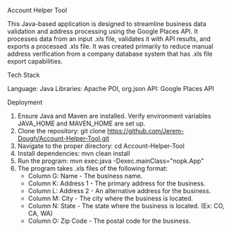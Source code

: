 Account Helper Tool

  This Java-based application is designed to streamline business data validation and address processing using the Google Places API. It processes data from an input .xls file, validates it with API results, and exports a processed .xls file. It was created primarily to reduce manual address verification from a company database system that has .xls file export capabilities. 

Tech Stack

  Language: Java
  Libraries: Apache POI, org.json
  API: Google Places API

Deployment

  1. Ensure Java and Maven are installed. Verify environment variables JAVA_HOME and MAVEN_HOME are set up.
  2. Clone the repository: git clone https://github.com/Jerem-Dough/Account-Helper-Tool.git
  3. Navigate to the proper directory: cd Account-Helper-Tool
  4. Install dependencies: mvn clean install
  5. Run the program: mvn exec:java -Dexec.mainClass="nopk.App"
  6. The program takes .xls files of the following format:
      - Column G: Name - The business name.
      - Column K: Address 1 - The primary address for the business.
      - Column L: Address 2 - An alternative address for the business.
      - Column M: City - The city where the business is located.
      - Column N: State - The state where the business is located. (Ex: CO, CA, WA)
      - Column O: Zip Code - The postal code for the business.
